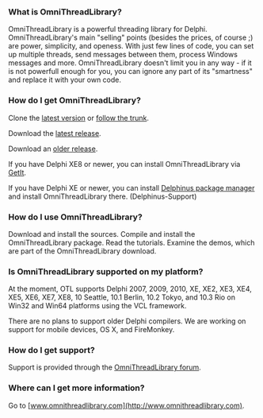 ### What is OmniThreadLibrary?

OmniThreadLibrary is a powerful threading library for Delphi. OmniThreadLibrary's main "selling" points (besides the prices, of course ;) are power, simplicity, and openess. With just few lines of code, you can set up multiple threads, send messages between them, process Windows messages and more. OmniThreadLibrary doesn't limit you in any way - if it is not powerfull enough for you, you can ignore any part of its "smartness" and replace it with your own code.

### How do I get OmniThreadLibrary?

Clone the [latest version](https://github.com/gabr42/OmniThreadLibrary/tree/release-3.07.7) or [follow the trunk](https://github.com/gabr42/OmniThreadLibrary/). 

Download the [latest release](https://github.com/gabr42/OmniThreadLibrary/tree/release-3.07.7).

Download an [older release](https://drive.google.com/folderview?id=0BwqVlLNTK4OxVEgzZnZGM1FNMGc&usp=drive_web#list).

If you have Delphi XE8 or newer, you can install OmniThreadLibrary via [GetIt](http://docwiki.embarcadero.com/RADStudio/en/GetIt).

If you have Delphi XE or newer, you can install [Delphinus package manager](https://github.com/Memnarch/Delphinus/wiki/Installing-Delphinus) and install OmniThreadLibrary there. (Delphinus-Support)

### How do I use OmniThreadLibrary?

Download and install the sources. Compile and install the OmniThreadLibrary package. Read the tutorials. Examine the demos, which are part of the OmniThreadLibrary download.

### Is OmniThreadLibrary supported on my platform?

At the moment, OTL supports Delphi 2007, 2009, 2010, XE, XE2, XE3, XE4, XE5, 
XE6, XE7, XE8, 10 Seattle, 10.1 Berlin, 10.2 Tokyo, and 10.3 Rio on Win32 and Win64 platforms using the VCL framework. 

There are no plans to support older Delphi compilers. 
We are working on support for mobile devices, OS X, and FireMonkey.

### How do I get support?

Support is provided through the [OmniThreadLibrary forum](https://en.delphipraxis.net/forum/32-omnithreadlibrary/).

### Where can I get more information?

Go to [www.omnithreadlibrary.com](http://www.omnithreadlibrary.com).
